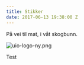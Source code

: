 ```yaml
---
title: Stikker
date: 2017-06-13 19:38:00 Z
---
```


På vei til mat, i våt skogbunn. 

![uio-logo-ny.png](/uploads/uio-logo-ny.png)

Test